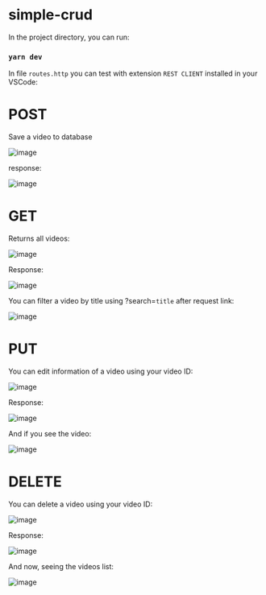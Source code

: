 # simple-crud

In the project directory, you can run:

### `yarn dev`

In file `routes.http` you can test with extension `REST CLIENT` installed in your VSCode:

# POST 

Save a video to database

![image](https://github.com/lorenzopatto1/simple-crud/assets/81483428/383f1102-264b-4498-bb3a-5bd9876bb64c)

response:

![image](https://github.com/lorenzopatto1/simple-crud/assets/81483428/ce5fb9d6-cb87-4f64-93e7-753c15a95c17)

# GET

Returns all videos:

![image](https://github.com/lorenzopatto1/simple-crud/assets/81483428/35cc2929-717d-40ed-8664-84ac79e52644)

Response: 

![image](https://github.com/lorenzopatto1/simple-crud/assets/81483428/a3939dd4-1fc7-482f-a968-42e318138a18)

You can filter a video by title using ?search=`title` after request link:

![image](https://github.com/lorenzopatto1/simple-crud/assets/81483428/aefe6532-9f1e-49ca-9f2c-4fe2f82e6366)

# PUT 

You can edit information of a video using your video ID:

![image](https://github.com/lorenzopatto1/simple-crud/assets/81483428/bf2bf0ee-a0bd-4ea4-b3a0-5e83833d3f60)

Response:

![image](https://github.com/lorenzopatto1/simple-crud/assets/81483428/c1d62932-2262-4a2f-bd5b-4eade7ae747b)

And if you see the video:

![image](https://github.com/lorenzopatto1/simple-crud/assets/81483428/02285d82-85a6-46a4-841f-d4950ba9dfd9)

# DELETE

You can delete a video using your video ID:

![image](https://github.com/lorenzopatto1/simple-crud/assets/81483428/becc4a1d-3e89-429d-aef3-01fb05fe7d2c)

Response:

![image](https://github.com/lorenzopatto1/simple-crud/assets/81483428/68db3a17-d50a-47e3-a58f-7e044db615eb)

And now, seeing the videos list:

![image](https://github.com/lorenzopatto1/simple-crud/assets/81483428/1d2095ab-84d6-4a91-bf43-aee24d6a5778)


